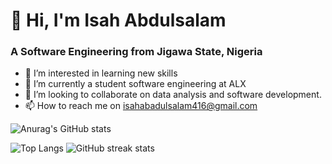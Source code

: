 <h1>👋 Hi, I'm Isah Abdulsalam</h1>
<h3>A Software Engineering from Jigawa State, Nigeria</h3>

- 👀 I’m interested in learning new skills
- 🌱 I’m currently a student software engineering at ALX
- 💞️ I’m looking to collaborate on data analysis and software development.
- 📫 How to reach me on isahabadulsalam416@gmail.com 

<!---
Isahabdulsalam/Isahabdulsalam is a ✨ special ✨ repository because its `README.md` (this file) appears on your GitHub profile.
You can click the Preview link to take a look at your changes.
--->

![Anurag's GitHub stats](https://github-readme-stats.vercel.app/api?username=isahabdulsalam&show_icons=true&theme=tokyonight)

<!---![Anurag's GitHub stats](https://github-readme-stats.vercel.app/api?username=isahabdulsalam&theme=THEME_NAME&show=reviews,discussions_started,discussions_answered,prs_merged,prs_merged_percentage) [![Anurag's GitHub stats-Dark](https://github-readme-stats.vercel.app/api?username=isahabdulsalam&show_icons=true&theme=dark#gh-dark-mode-only)](https://github.com/anuraghazra/github-readme-stats#gh-dark-mode-only)
[![Anurag's GitHub stats-Light](https://github-readme-stats.vercel.app/api?username=isahabdulsalam&show_icons=true&theme=default#gh-light-mode-only)](https://github.com/anuraghazra/github-readme-stats#gh-light-mode-only)
--->
![Top Langs](https://github-readme-stats.vercel.app/api/top-langs/?username=isahabdulsalam&layout=compact)
![GitHub streak stats](https://streak-stats.demolab.com/?user=Isahabdulsalam)  
